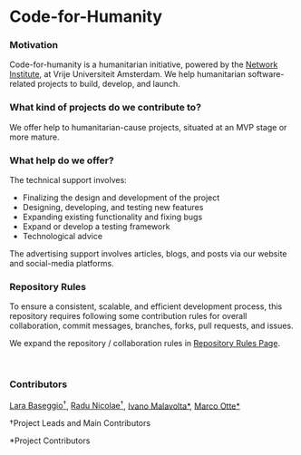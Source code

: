 # Code-for-Humanity

### Motivation
Code-for-humanity is a humanitarian initiative, powered by the [Network Institute](https://networkinstitute.org/), at Vrije Universiteit Amsterdam. 
We help humanitarian software-related projects to build, develop, and launch.

### What kind of projects do we contribute to?
We offer help to humanitarian-cause projects, situated at an MVP stage or more mature.  

### What help do we offer?
The technical support involves: 
- Finalizing the design and development of the project
- Designing, developing, and testing new features
- Expanding existing functionality and fixing bugs
- Expand or develop a testing framework
- Technological advice

The advertising support involves articles, blogs, and posts via our website and social-media platforms.  


### Repository Rules
To ensure a consistent, scalable, and efficient development process, this repository requires following some 
contribution rules for overall collaboration, commit messages, branches, forks, pull requests, and issues.

We expand the repository / collaboration rules in [Repository Rules Page](repository-rules.md).

<br>

### Contributors
[Lara Baseggio<sup>†<sup>](https://www.linkedin.com/in/lara-baseggio), [Radu Nicolae<sup>†<sup>](https://www.linkedin.com/in/rnicolae/),
[Ivano Malavolta*](https://github.com/iivanoo), [Marco Otte*](https://www.linkedin.com/in/marco-otte-58148b5/)

†Project Leads and Main Contributors

*Project Contributors